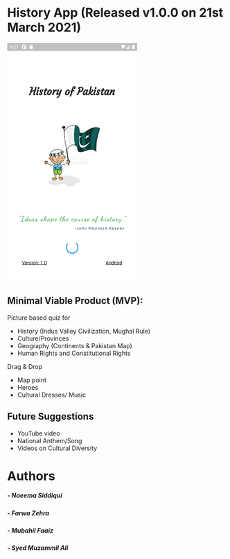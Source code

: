 # History App (Released v1.0.0 on 21st March 2021)

<img src = "flutter_02.png" width="300" height="550">

## Minimal Viable Product (MVP):

Picture based quiz for
- History (Indus Valley Civilization, Mughal Rule)
- Culture/Provinces
- Geography (Continents & Pakistan Map)
- Human Rights and Constitutional Rights

Drag & Drop
- Map point 
- Heroes
- Cultural Dresses/ Music

## Future Suggestions
- YouTube video
- National Anthem/Song
- Videos on Cultural Diversity




# Authors

##### - Naeema Siddiqui
##### - Farwa Zehra
##### - Mubahil Faaiz
##### - Syed Muzammil Ali


